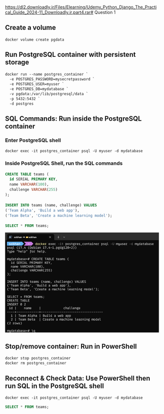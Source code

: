 https://dl2.downloadly.ir/Files/Elearning/Udemy_Python_Django_The_Practical_Guide_2024-11_Downloadly.ir.part4.rar# Question 1

## Create a volume
```docker
docker volume create pgdata
```
## Run PostgreSQL container with persistent storage
```docker
docker run --name postgres_container `
  -e POSTGRES_PASSWORD=mysecretpassword `
  -e POSTGRES_USER=myuser `
  -e POSTGRES_DB=mydatabase `
  -v pgdata:/var/lib/postgresql/data `
  -p 5432:5432 `
  -d postgres
```
## SQL Commands: Run inside the PostgreSQL container
### Enter PostgreSQL shell 
```docker
docker exec -it postgres_container psql -U myuser -d mydatabase
```
### Inside PostgreSQL Shell, run the SQL commands
```sql
CREATE TABLE teams (
  id SERIAL PRIMARY KEY,
  name VARCHAR(100),
  challenge VARCHAR(255)
);

INSERT INTO teams (name, challenge) VALUES
('Team Alpha', 'Build a web app'),
('Team Beta', 'Create a machine learning model');

SELECT * FROM teams;

```
![](images/q1.png)

## Stop/remove container: Run in PowerShell
```docker
docker stop postgres_container
docker rm postgres_container
```
## Reconnect & Check Data: Use PowerShell then run SQL in the PostgreSQL shell
```docker
docker exec -it postgres_container psql -U myuser -d mydatabase
```
```sql
SELECT * FROM teams;
```
